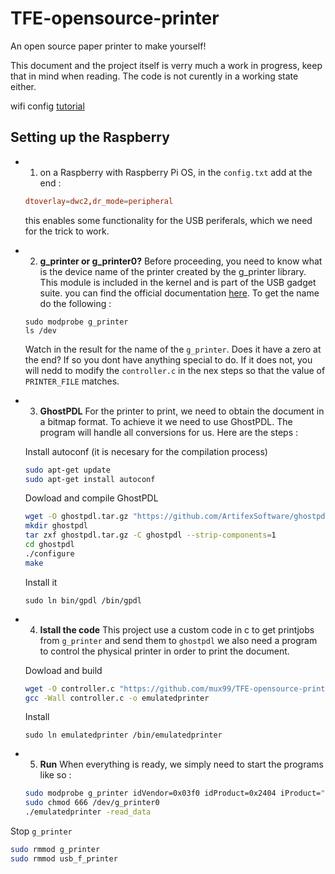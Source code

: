 # TFE-opensource-printer
An open source paper printer to make yourself!

This document and the project itself is verry much a work in progress, keep that in mind when reading. The code is not curently in a working state either.


wifi config [tutorial](https://www.raspberrypi.com/documentation/computers/configuration.html)

## Setting up the Raspberry
- 1. on a Raspberry with Raspberry Pi OS, in the `config.txt` add at the end :
    ``` conf
    dtoverlay=dwc2,dr_mode=peripheral
    ```
    this enables some functionality for the USB periferals, which we need for the trick to work.

- 2. **g_printer or g_printer0?**
    Before proceeding, you need to know what is the device name of the printer created by the g_printer library. This module is included in the kernel and is part of the USB gadget suite. you can find the official documentation [here](https://www.kernel.org/doc/Documentation/usb/gadget_printer.rst). To get the name do the following :
    ```
    sudo modprobe g_printer
    ls /dev
    ```
    Watch in the result for the name of the `g_printer`. Does it have a zero at the end? If so you dont have anything special to do.
    If it does not, you will nedd to modify the `controller.c` in the nex steps so that the value of `PRINTER_FILE` matches.

- 3. **GhostPDL**
    For the printer to print, we need to obtain the document in a bitmap format. To achieve it we need to use GhostPDL. The program will handle all conversions for us. Here are the steps :

    Install autoconf (it is necesary for the compilation process)
    ``` sh
    sudo apt-get update
    sudo apt-get install autoconf
    ```

    Dowload and compile GhostPDL
    ``` sh
    wget -O ghostpdl.tar.gz "https://github.com/ArtifexSoftware/ghostpdl-downloads/releases/download/gs10031/ghostpdl-10.03.1.tar.gz"
    mkdir ghostpdl
    tar zxf ghostpdl.tar.gz -C ghostpdl --strip-components=1
    cd ghostpdl
    ./configure
    make
    ```

    Install it
    ```
    sudo ln bin/gpdl /bin/gpdl
    ```

- 4. **Istall the code**
    This project use a custom code in c to get printjobs from `g_printer` and send them to `ghostpdl` we also need a program to control the physical printer in order to print the document.

    Dowload and build
    ``` sh
    wget -O controller.c "https://github.com/mux99/TFE-opensource-printer/raw/main/Code/controller.c"
    gcc -Wall controller.c -o emulatedprinter
    ```

    Install
    ```
    sudo ln emulatedprinter /bin/emulatedprinter
    ```

- 5. **Run**
    When everything is ready, we simply need to start the programs like so :
    ``` sh
    sudo modprobe g_printer idVendor=0x03f0 idProduct=0x2404 iProduct="openPrinter" pnp_string="MFG:HP;MDL:Deskjet F2200 series;CMD:PS,PDF,PCL,PXL,XPS;CLS:PRINTER;"
    sudo chmod 666 /dev/g_printer0
    ./emulatedprinter -read_data
    ```


Stop `g_printer`
``` sh
sudo rmmod g_printer
sudo rmmod usb_f_printer
```



<!-- wget "https://github.com/WiringPi/WiringPi/releases/download/3.6/wiringpi_3.6_arm64.deb"
 sudo dpkg -i wiringpi_3.6_arm64.deb -->
